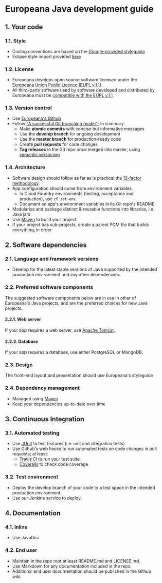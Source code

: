 # Europeana Java development guide

## 1. Your code

### 1.1. Style

* Coding conventions are based on the [Google-provided styleguide](https://google.github.io/styleguide/javaguide.html)
* Eclipse style import provided [here](https://google-styleguide.googlecode.com/svn/trunk/eclipse-java-google-style.xml)

### 1.2. License

* Europeana develops open source software licensed under the [Europeana Union Public Licence (EUPL v.1.1)](https://joinup.ec.europa.eu/community/eupl/og_page/european-union-public-licence-eupl-v11).
* All third-party software used by software developed and distributed by
  Europeana must be [compatible with the EUPL v.1.1](https://joinup.ec.europa.eu/software/page/eupl/eupl-compatible-open-source-licences).

### 1.3. Version control
* Use [Europeana's Github](https://github.com/europeana)
* Follow ["A successful Git branching model"](http://nvie.com/posts/a-successful-git-branching-model/);
  in summary:
  * Make **atomic commits** with concise but informative messages
  * Use the **develop branch** for ongoing development
  * Use the **master branch** for production-ready code
  * Create **pull requests** for code changes
  * **Tag releases** in the Git repo once merged into master, using [semantic versioning](http://semver.org/)

### 1.4. Architecture

* Software design should follow as far as is practical the [12-factor methodology](http://12factor.net/).
* App configuration should come from environment variables.
  * In Cloud Foundry environments (testing, acceptance and production), use `cf set-env`.
  * Document an app's environment variables in its Git repo's README.
* Modularise and package distinct & reusable functions into libraries, i.e. Java jars
* Use [Maven](https://maven.apache.org/) to build your project
* If your project has sub-projects, create a parent POM file that builds everything, in order

## 2. Software dependencies

### 2.1. Language and framework versions

* Develop for the latest stable versions of Java supported by the intended production environment and any other dependencies.

### 2.2. Preferred software components

The suggested software components below are in use in other of Europeana's Java projects, and are the preferred choices for new Java projects.

#### 2.2.1. Web server

If your app requires a web server, use [Apache Tomcat](http://tomcat.apache.org/).

#### 2.2.2. Database

If your app requires a database, use either PostgreSQL or MongoDB.

### 2.3. Design

The front-end layout and presentation should use Europeana's styleguide

### 2.4. Dependency management

* Managed using [Maven](https://maven.apache.org/)
* Keep your dependencies up-to-date over time

## 3. Continuous Integration

### 3.1. Automated testing
* Use [JUnit](http://junit.org/) to test features (i.e. unit and integration tests)
* Use Github's web hooks to run automated tests on code changes in pull requests; at least:
  * [Travis CI](https://travis-ci.org/) to run your test suite
  * [Coveralls](https://coveralls.io/) to check code coverage

### 3.2. Test environment

* Deploy the develop branch of your code to a test space in the intended production environment.
* Use our Jenkins service to deploy.

## 4. Documentation

### 4.1. Inline

* Use JavaDoc

### 4.2. End user

* Maintain in the repo root at least README.md and LICENSE.md.
* Use Markdown for any documentation included in the repo.
* Additional end user documentation should be published in the Github wiki.
